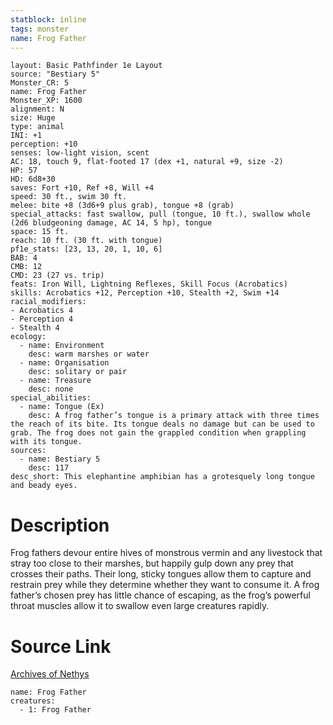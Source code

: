 ```yaml
---
statblock: inline
tags: monster
name: Frog Father
---
```

```statblock
layout: Basic Pathfinder 1e Layout
source: "Bestiary 5"
Monster_CR: 5
name: Frog Father
Monster_XP: 1600
alignment: N
size: Huge
type: animal
INI: +1
perception: +10
senses: low-light vision, scent
AC: 18, touch 9, flat-footed 17 (dex +1, natural +9, size -2)
HP: 57
HD: 6d8+30
saves: Fort +10, Ref +8, Will +4
speed: 30 ft., swim 30 ft.
melee: bite +8 (3d6+9 plus grab), tongue +8 (grab)
special_attacks: fast swallow, pull (tongue, 10 ft.), swallow whole (2d6 bludgeoning damage, AC 14, 5 hp), tongue
space: 15 ft.
reach: 10 ft. (30 ft. with tongue)
pf1e_stats: [23, 13, 20, 1, 10, 6]
BAB: 4
CMB: 12
CMD: 23 (27 vs. trip)
feats: Iron Will, Lightning Reflexes, Skill Focus (Acrobatics)
skills: Acrobatics +12, Perception +10, Stealth +2, Swim +14
racial_modifiers:
- Acrobatics 4
- Perception 4
- Stealth 4
ecology:
  - name: Environment
    desc: warm marshes or water
  - name: Organisation
    desc: solitary or pair
  - name: Treasure
    desc: none
special_abilities:
  - name: Tongue (Ex)
    desc: A frog father’s tongue is a primary attack with three times the reach of its bite. Its tongue deals no damage but can be used to grab. The frog does not gain the grappled condition when grappling with its tongue.
sources:
  - name: Bestiary 5
    desc: 117
desc_short: This elephantine amphibian has a grotesquely long tongue and beady eyes.
```
# Description
Frog fathers devour entire hives of monstrous vermin and any livestock that stray too close to their marshes, but happily gulp down any prey that crosses their paths. Their long, sticky tongues allow them to capture and restrain prey while they determine whether they want to consume it. A frog father’s chosen prey has little chance of escaping, as the frog’s powerful throat muscles allow it to swallow even large creatures rapidly.
# Source Link
[Archives of Nethys](https://aonprd.com/MonsterDisplay.aspx?ItemName=Frog%20Father)
```encounter-table
name: Frog Father
creatures:
  - 1: Frog Father
```

